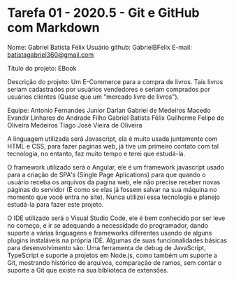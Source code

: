 # Tarefa 01 - 2020.5 - Git e GitHub com Markdown


Nome: Gabriel Batista Félix
Usuário github: GabrielBFelix
E-mail: batistagabriel360@gmail.com


Título do projeto: EBook

Descrição do projeto: Um E-Commerce para a compra de livros. Tais livros seriam cadastrados por usuários vendedores e seriam comprados por usuários clientes (Quase que um "mercado livre de livros").

Equipe: 
Antonio Fernandes Junior
Darlan Gabriel de Medeiros Macedo
Evandir Linhares de Andrade Filho
Gabriel Batista Félix
Guilherme Felipe de Oliveira Medeiros
Tiago José Vieira de Oliveira

A linguagem utilizada será Javascript, ela é muito usada juntamente com HTML e CSS, para fazer paginas web, já tive um primeiro contato com tal tecnologia, no entanto, faz muito tempo e terei que estudá-la.

O framework utilizado será o Angular, ele é um framework javascript usado para a criação de SPA's (Single Page Aplications) para que quando o usuário receba os arquivos da pagina web, ele não precise receber novas páginas do servidor (É como se elas já fossem salvar na sua máquina no momento que você entra no site). Nunca utilizei essa tecnología e planejo estudá-la para fazer este projeto.

O IDE utilizado será o Visual Studio Code, ele é bem conhecido por ser leve no começo, e ir se adequando a necessidade do programador, dando suporte a várias linguagens e frameworks diferentes usando de alguns plugins instaláveis na própria IDE. Algumas de suas funcionalidades básicas para desenvolvimento são: Uma ferramenta de debug de JavaScript, TypeScript e suporte a projetos em Node.js, como também um suporte a Git, mostrando histórico de arquivos, comparação de ramos, sem contar o suporte a Git que existe na sua biblioteca de extensões.









